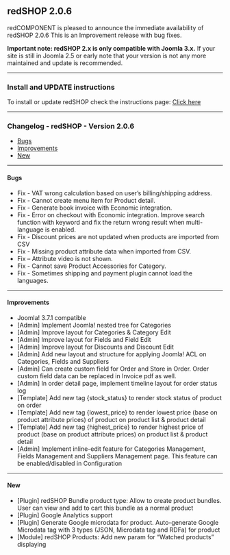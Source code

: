## redSHOP 2.0.6
redCOMPONENT is pleased to announce the immediate availability of redSHOP 2.0.6 This is an Improvement release with bug fixes.

<b>Important note: redSHOP 2.x is only compatible with Joomla 3.x.</b> If your site is still in Joomla 2.5 or early note that your version is not any more maintained and update is recommended.

<hr>

### Install and UPDATE instructions
<!-- We need change the url -->
To install or update redSHOP check the instructions page: <a href="https://docs.redcomponent.com/article/125-updating-redshop">Click here</a>

<hr>

### Changelog - redSHOP - Version 2.0.6

<ul>
<li><a href="#bugs">Bugs</a>
<li><a href="#improvements">Improvements</a>
<li><a href="#new">New</a>
</ul>

<hr>

<h4 id="bugs">Bugs</h4>

<ul>
<li>Fix - VAT wrong calculation based on user’s billing/shipping address.
<li>Fix - Cannot create menu item for Product detail.
<li>Fix - Generate book invoice with Economic integration.
<li>Fix - Error on checkout with Economic integration.
Improve search function with keyword and fix the return wrong result when multi-language is enabled.
<li>Fix - Discount prices are not updated when products are imported from CSV
<li>Fix - Missing product attribute data when imported from CSV.
<li>Fix – Attribute video is not shown.
<li>Fix - Cannot save Product Accessories for Category.
<li>Fix - Sometimes shipping and payment plugin cannot load the languages.
</ul>

<hr>

<h4 id="improvements">Improvements</h4>

<ul>
<li>Joomla! 3.7.1 compatible 
<li>[Admin] Implement Joomla! nested tree for Categories
<li>[Admin] Improve layout for Categories & Category Edit
<li>[Admin] Improve layout for Fields and Field Edit
<li>[Admin] Improve layout for Discounts and Discount Edit
<li>[Admin] Add new layout and structure for applying Joomla! ACL on Categories, Fields and Suppliers
<li>[Admin] Can create custom field for Order and Store in Order. Order custom field data can be replaced in Invoice pdf as well.
<li>[Admin] In order detail page, implement timeline layout for order status log
<li>[Template] Add new tag {stock_status} to render stock status of product on order
<li>[Template] Add new tag {lowest_price} to render lowest price (base on product attribute prices) of product on product list & product detail
<li>[Template] Add new tag {highest_price} to render highest price of product (base on product attribute prices) on product list & product detail
<li>[Admin] Implement inline-edit feature for Categories Management, Fields Management and Suppliers Management page. This feature can be enabled/disabled in Configuration
</ul>

<hr>

<h4 id="new">New</h4>

<ul>
<li>[Plugin] redSHOP Bundle product type: Allow to create product bundles. User can view and add to cart this bundle as a normal product
<li>[Plugin] Google Analytics support
<li>[Plugin] Generate Google microdata for product. Auto-generate Google Microdata tag with 3 types (JSON, Microdata tag and RDFa) for product
<li>[Module] redSHOP Products: Add new param for “Watched products” displaying
</ul>